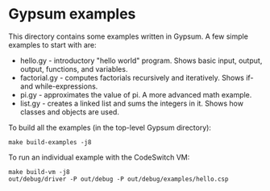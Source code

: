 # Gypsum examples

This directory contains some examples written in Gypsum. A few simple
examples to start with are:

* hello.gy - introductory "hello world" program. Shows basic input, output,
  output, functions, and variables.
* factorial.gy - computes factorials recursively and
  iteratively. Shows if- and while-expressions.
* pi.gy - approximates the value of pi. A more advanced math example.
* list.gy - creates a linked list and sums the integers in it. Shows
  how classes and objects are used.

To build all the examples (in the top-level Gypsum directory):

```
make build-examples -j8
```

To run an individual example with the CodeSwitch VM:

```
make build-vm -j8
out/debug/driver -P out/debug -P out/debug/examples/hello.csp
```
